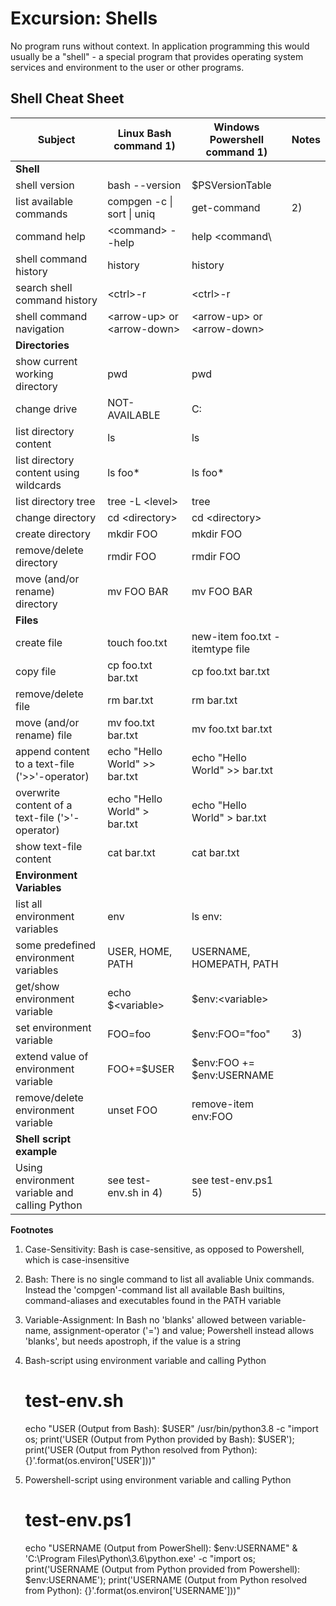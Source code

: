 # Excursion: Shells

No program runs without context. In application programming this would usually
be a "shell" - a special program that provides operating system services and
environment to the user or other programs.



## Shell Cheat Sheet

| Subject                                         | Linux Bash command 1)         | Windows Powershell command 1)   | Notes     |
| ----------------------------------------------- | ----------------------------- | ----------------------------    | --------- |
| **Shell**                                       |                               |                                 |           |
| shell version                                   | bash --version                | $PSVersionTable                 |           |
| list available commands                         | compgen -c \| sort \| uniq    | get-command                     | 2)        |
| command help                                    | \<command\> --help            | help \<command\                 |           |
| shell command history                           | history                       | history                         |           |
| search shell command history                    | \<ctrl\>-r                    | \<ctrl\>-r                      |           |
| shell command navigation                        | \<arrow-up\> or \<arrow-down\>| \<arrow-up\> or \<arrow-down\>  |           |
| **Directories**                                 |                               |                                 |           |
| show current working directory                  | pwd                           | pwd                             |           |
| change drive                                    | NOT-AVAILABLE                 | C:                              |           |
| list directory content                          | ls                            | ls                              |           |
| list directory content using wildcards          | ls foo*                       | ls foo*                         |           |
| list directory tree                             | tree -L \<level\>             | tree                            |           |
| change directory                                | cd \<directory\>              | cd \<directory\>                |           |
| create directory                                | mkdir FOO                     | mkdir FOO                       |           |
| remove/delete directory                         | rmdir FOO                     | rmdir FOO                       |           |
| move (and/or rename) directory                  | mv FOO BAR                    | mv FOO BAR                      |           |
| **Files**                                       |                               |                                 |           |
| create file                                     | touch foo.txt                 | new-item foo.txt -itemtype file |           |
| copy file                                       | cp foo.txt bar.txt            | cp foo.txt bar.txt              |           |
| remove/delete file                              | rm bar.txt                    | rm bar.txt                      |           |
| move (and/or rename) file                       | mv foo.txt bar.txt            | mv foo.txt bar.txt              |           |
| append content to a text-file ('>>'-operator)   | echo "Hello World" >> bar.txt | echo "Hello World" >> bar.txt   |           |
| overwrite content of a text-file ('>'-operator) | echo "Hello World" > bar.txt  | echo "Hello World" > bar.txt    |           |
| show text-file content                          | cat bar.txt                   | cat bar.txt                     |           |
| **Environment Variables**                       |                               |                                 |           |
| list all environment variables                  | env                           | ls env:                         |           |
| some predefined environment variables           | USER, HOME, PATH              | USERNAME, HOMEPATH, PATH        |           |
| get/show environment variable                   | echo $\<variable\>            | $env:\<variable\>               |           |
| set environment variable                        | FOO=foo                       | $env:FOO="foo"                  | 3)        |
| extend value of environment variable            | FOO+=$USER                    | $env:FOO += $env:USERNAME       |           |
| remove/delete environment variable              | unset FOO                     | remove-item env:FOO             |           |
| **Shell script example**                        |                               |                                 |           |
| Using environment variable and calling Python   | see test-env.sh in 4)         | see test-env.ps1 5)             |           |



**Footnotes**
1) Case-Sensitivity: Bash is case-sensitive, as opposed to Powershell, which is case-insensitive
2) Bash: There is no single command to list all avaliable Unix commands. Instead the 'compgen'-command list all available Bash builtins, command-aliases and executables found in the PATH variable
3) Variable-Assignment: In Bash no 'blanks' allowed between variable-name, assignment-operator ('=') and value; Powershell instead allows 'blanks', but needs apostroph, if the value is a string
4) Bash-script using environment variable and calling Python
    # test-env.sh
    echo "USER (Output from Bash): $USER"
    /usr/bin/python3.8 -c "import os; print('USER (Output from Python provided by Bash): $USER'); print('USER (Output from Python resolved from Python): {}'.format(os.environ['USER']))"

5) Powershell-script using environment variable and calling Python
    # test-env.ps1
    echo "USERNAME (Output from PowerShell): $env:USERNAME"
    & 'C:\Program Files\Python\3.6\python.exe' -c "import os; print('USERNAME (Output from Python provided from Powershell): $env:USERNAME'); print('USERNAME (Output from Python resolved from Python): {}'.format(os.environ['USERNAME']))"


